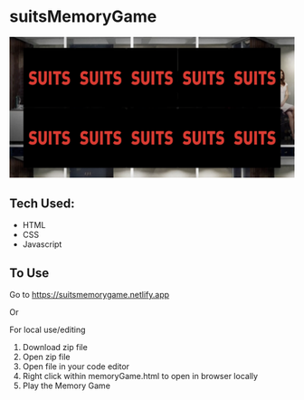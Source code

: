 # suitsMemoryGame

![Suits Board image](image/suitsBoard.png)

## Tech Used:
- HTML
- CSS
- Javascript

## To Use

Go to https://suitsmemorygame.netlify.app

Or 

For local use/editing

1. Download zip file
2. Open zip file
3. Open file in your code editor
4. Right click within memoryGame.html to open in browser locally
5. Play the Memory Game